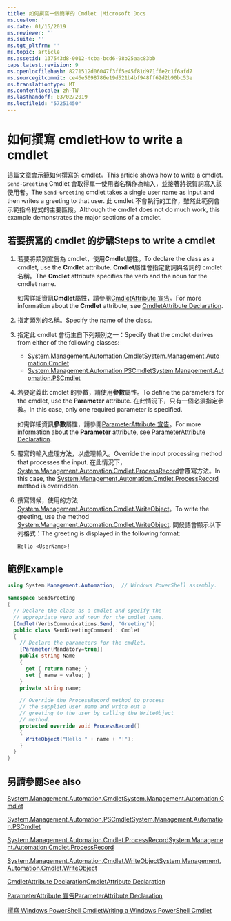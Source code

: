 ```yaml
---
title: 如何撰寫一個簡單的 Cmdlet |Microsoft Docs
ms.custom: ''
ms.date: 01/15/2019
ms.reviewer: ''
ms.suite: ''
ms.tgt_pltfrm: ''
ms.topic: article
ms.assetid: 137543d8-0012-4cba-bcd6-98b25aac83bb
caps.latest.revision: 9
ms.openlocfilehash: 8271512d06047f3ff5e45f81d971ffe2c1f6afd7
ms.sourcegitcommit: ce46e5098786e19d521b4bf948ff62d2b90bc53e
ms.translationtype: MT
ms.contentlocale: zh-TW
ms.lasthandoff: 03/02/2019
ms.locfileid: "57251450"
---
```

# <a name="how-to-write-a-cmdlet"></a><span data-ttu-id="29449-102">如何撰寫 cmdlet</span><span class="sxs-lookup"><span data-stu-id="29449-102">How to write a cmdlet</span></span>

<span data-ttu-id="29449-103">這篇文章會示範如何撰寫的 cmdlet。</span><span class="sxs-lookup"><span data-stu-id="29449-103">This article shows how to write a cmdlet.</span></span> <span data-ttu-id="29449-104">`Send-Greeting` Cmdlet 會取得單一使用者名稱作為輸入，並接著將祝賀詞寫入該使用者。</span><span class="sxs-lookup"><span data-stu-id="29449-104">The `Send-Greeting` cmdlet takes a single user name as input and then writes a greeting to that user.</span></span> <span data-ttu-id="29449-105">此 cmdlet 不會執行的工作，雖然此範例會示範指令程式的主要區段。</span><span class="sxs-lookup"><span data-stu-id="29449-105">Although the cmdlet does not do much work, this example demonstrates the major sections of a cmdlet.</span></span>

## <a name="steps-to-write-a-cmdlet"></a><span data-ttu-id="29449-106">若要撰寫的 cmdlet 的步驟</span><span class="sxs-lookup"><span data-stu-id="29449-106">Steps to write a cmdlet</span></span>

1. <span data-ttu-id="29449-107">若要將類別宣告為 cmdlet，使用**Cmdlet**屬性。</span><span class="sxs-lookup"><span data-stu-id="29449-107">To declare the class as a cmdlet, use the **Cmdlet** attribute.</span></span> <span data-ttu-id="29449-108">**Cmdlet**屬性會指定動詞與名詞的 cmdlet 名稱。</span><span class="sxs-lookup"><span data-stu-id="29449-108">The **Cmdlet** attribute specifies the verb and the noun for the cmdlet name.</span></span>

   <span data-ttu-id="29449-109">如需詳細資訊**Cmdlet**屬性，請參閱[CmdletAttribute 宣告](cmdlet-attribute-declaration.md)。</span><span class="sxs-lookup"><span data-stu-id="29449-109">For more information about the **Cmdlet** attribute, see [CmdletAttribute Declaration](cmdlet-attribute-declaration.md).</span></span>

2. <span data-ttu-id="29449-110">指定類別的名稱。</span><span class="sxs-lookup"><span data-stu-id="29449-110">Specify the name of the class.</span></span>

3. <span data-ttu-id="29449-111">指定此 cmdlet 會衍生自下列類別之一：</span><span class="sxs-lookup"><span data-stu-id="29449-111">Specify that the cmdlet derives from either of the following classes:</span></span>

   * [<span data-ttu-id="29449-112">System.Management.Automation.Cmdlet</span><span class="sxs-lookup"><span data-stu-id="29449-112">System.Management.Automation.Cmdlet</span></span>](/dotnet/api/System.Management.Automation.Cmdlet)
   * [<span data-ttu-id="29449-113">System.Management.Automation.PSCmdlet</span><span class="sxs-lookup"><span data-stu-id="29449-113">System.Management.Automation.PSCmdlet</span></span>](/dotnet/api/System.Management.Automation.PSCmdlet)

4. <span data-ttu-id="29449-114">若要定義此 cmdlet 的參數，請使用**參數**屬性。</span><span class="sxs-lookup"><span data-stu-id="29449-114">To define the parameters for the cmdlet, use the **Parameter** attribute.</span></span> <span data-ttu-id="29449-115">在此情況下，只有一個必須指定參數。</span><span class="sxs-lookup"><span data-stu-id="29449-115">In this case, only one required parameter is specified.</span></span>

   <span data-ttu-id="29449-116">如需詳細資訊**參數**屬性，請參閱[ParameterAttribute 宣告](parameter-attribute-declaration.md)。</span><span class="sxs-lookup"><span data-stu-id="29449-116">For more information about the **Parameter** attribute, see [ParameterAttribute Declaration](parameter-attribute-declaration.md).</span></span>

5. <span data-ttu-id="29449-117">覆寫的輸入處理方法，以處理輸入。</span><span class="sxs-lookup"><span data-stu-id="29449-117">Override the input processing method that processes the input.</span></span> <span data-ttu-id="29449-118">在此情況下， [System.Management.Automation.Cmdlet.ProcessRecord](/dotnet/api/System.Management.Automation.Cmdlet.ProcessRecord)會覆寫方法。</span><span class="sxs-lookup"><span data-stu-id="29449-118">In this case, the [System.Management.Automation.Cmdlet.ProcessRecord](/dotnet/api/System.Management.Automation.Cmdlet.ProcessRecord) method is overridden.</span></span>

6. <span data-ttu-id="29449-119">撰寫問候，使用的方法[System.Management.Automation.Cmdlet.WriteObject](/dotnet/api/System.Management.Automation.Cmdlet.WriteObject)。</span><span class="sxs-lookup"><span data-stu-id="29449-119">To write the greeting, use the method [System.Management.Automation.Cmdlet.WriteObject](/dotnet/api/System.Management.Automation.Cmdlet.WriteObject).</span></span>
   <span data-ttu-id="29449-120">問候語會顯示以下列格式：</span><span class="sxs-lookup"><span data-stu-id="29449-120">The greeting is displayed in the following format:</span></span>

   ```Output
   Hello <UserName>!
   ```

## <a name="example"></a><span data-ttu-id="29449-121">範例</span><span class="sxs-lookup"><span data-stu-id="29449-121">Example</span></span>

```csharp
using System.Management.Automation;  // Windows PowerShell assembly.

namespace SendGreeting
{
  // Declare the class as a cmdlet and specify the
  // appropriate verb and noun for the cmdlet name.
  [Cmdlet(VerbsCommunications.Send, "Greeting")]
  public class SendGreetingCommand : Cmdlet
  {
    // Declare the parameters for the cmdlet.
    [Parameter(Mandatory=true)]
    public string Name
    {
      get { return name; }
      set { name = value; }
    }
    private string name;

    // Override the ProcessRecord method to process
    // the supplied user name and write out a
    // greeting to the user by calling the WriteObject
    // method.
    protected override void ProcessRecord()
    {
      WriteObject("Hello " + name + "!");
    }
  }
}
```

## <a name="see-also"></a><span data-ttu-id="29449-122">另請參閱</span><span class="sxs-lookup"><span data-stu-id="29449-122">See also</span></span>

[<span data-ttu-id="29449-123">System.Management.Automation.Cmdlet</span><span class="sxs-lookup"><span data-stu-id="29449-123">System.Management.Automation.Cmdlet</span></span>](/dotnet/api/System.Management.Automation.Cmdlet)

[<span data-ttu-id="29449-124">System.Management.Automation.PSCmdlet</span><span class="sxs-lookup"><span data-stu-id="29449-124">System.Management.Automation.PSCmdlet</span></span>](/dotnet/api/System.Management.Automation.PSCmdlet)

[<span data-ttu-id="29449-125">System.Management.Automation.Cmdlet.ProcessRecord</span><span class="sxs-lookup"><span data-stu-id="29449-125">System.Management.Automation.Cmdlet.ProcessRecord</span></span>](/dotnet/api/System.Management.Automation.Cmdlet.ProcessRecord)

[<span data-ttu-id="29449-126">System.Management.Automation.Cmdlet.WriteObject</span><span class="sxs-lookup"><span data-stu-id="29449-126">System.Management.Automation.Cmdlet.WriteObject</span></span>](/dotnet/api/System.Management.Automation.Cmdlet.WriteObject)

[<span data-ttu-id="29449-127">CmdletAttribute Declaration</span><span class="sxs-lookup"><span data-stu-id="29449-127">CmdletAttribute Declaration</span></span>](cmdlet-attribute-declaration.md)

[<span data-ttu-id="29449-128">ParameterAttribute 宣告</span><span class="sxs-lookup"><span data-stu-id="29449-128">ParameterAttribute Declaration</span></span>](parameter-attribute-declaration.md)

[<span data-ttu-id="29449-129">撰寫 Windows PowerShell Cmdlet</span><span class="sxs-lookup"><span data-stu-id="29449-129">Writing a Windows PowerShell Cmdlet</span></span>](writing-a-windows-powershell-cmdlet.md)